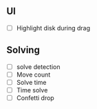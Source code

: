 ## UI
- [ ] Highlight disk during drag

## Solving
- [ ] solve detection
- [ ] Move count
- [ ] Solve time
- [ ] Time solve 
- [ ] Confetti drop
